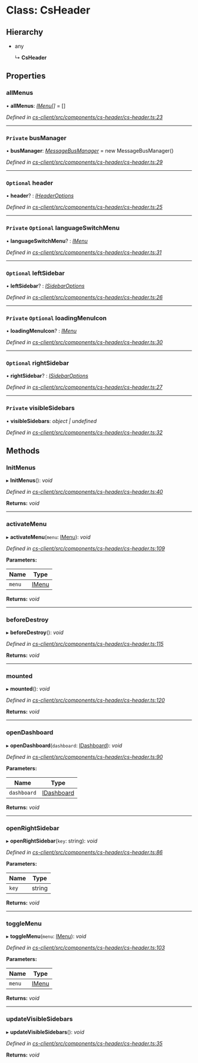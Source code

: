 # Class: CsHeader

## Hierarchy

* any

  ↳ **CsHeader**

## Properties

###  allMenus

• **allMenus**: *[IMenu](../interfaces/_cs_core_src_interactions_menu_.imenu.md)[]* =  []

*Defined in [cs-client/src/components/cs-header/cs-header.ts:23](https://github.com/TNOCS/csnext/blob/dad76c19/packages/cs-client/src/components/cs-header/cs-header.ts#L23)*

___

### `Private` busManager

• **busManager**: *[MessageBusManager](_cs_core_src_utils_message_bus_message_bus_manager_.messagebusmanager.md)* =  new MessageBusManager()

*Defined in [cs-client/src/components/cs-header/cs-header.ts:29](https://github.com/TNOCS/csnext/blob/dad76c19/packages/cs-client/src/components/cs-header/cs-header.ts#L29)*

___

### `Optional` header

• **header**? : *[IHeaderOptions](../interfaces/_cs_core_src_project_header_options_.iheaderoptions.md)*

*Defined in [cs-client/src/components/cs-header/cs-header.ts:25](https://github.com/TNOCS/csnext/blob/dad76c19/packages/cs-client/src/components/cs-header/cs-header.ts#L25)*

___

### `Private` `Optional` languageSwitchMenu

• **languageSwitchMenu**? : *[IMenu](../interfaces/_cs_core_src_interactions_menu_.imenu.md)*

*Defined in [cs-client/src/components/cs-header/cs-header.ts:31](https://github.com/TNOCS/csnext/blob/dad76c19/packages/cs-client/src/components/cs-header/cs-header.ts#L31)*

___

### `Optional` leftSidebar

• **leftSidebar**? : *[ISidebarOptions](../interfaces/_cs_core_src_project_sidebar_options_.isidebaroptions.md)*

*Defined in [cs-client/src/components/cs-header/cs-header.ts:26](https://github.com/TNOCS/csnext/blob/dad76c19/packages/cs-client/src/components/cs-header/cs-header.ts#L26)*

___

### `Private` `Optional` loadingMenuIcon

• **loadingMenuIcon**? : *[IMenu](../interfaces/_cs_core_src_interactions_menu_.imenu.md)*

*Defined in [cs-client/src/components/cs-header/cs-header.ts:30](https://github.com/TNOCS/csnext/blob/dad76c19/packages/cs-client/src/components/cs-header/cs-header.ts#L30)*

___

### `Optional` rightSidebar

• **rightSidebar**? : *[ISidebarOptions](../interfaces/_cs_core_src_project_sidebar_options_.isidebaroptions.md)*

*Defined in [cs-client/src/components/cs-header/cs-header.ts:27](https://github.com/TNOCS/csnext/blob/dad76c19/packages/cs-client/src/components/cs-header/cs-header.ts#L27)*

___

### `Private` visibleSidebars

• **visibleSidebars**: *object | undefined*

*Defined in [cs-client/src/components/cs-header/cs-header.ts:32](https://github.com/TNOCS/csnext/blob/dad76c19/packages/cs-client/src/components/cs-header/cs-header.ts#L32)*

## Methods

###  InitMenus

▸ **InitMenus**(): *void*

*Defined in [cs-client/src/components/cs-header/cs-header.ts:40](https://github.com/TNOCS/csnext/blob/dad76c19/packages/cs-client/src/components/cs-header/cs-header.ts#L40)*

**Returns:** *void*

___

###  activateMenu

▸ **activateMenu**(`menu`: [IMenu](../interfaces/_cs_core_src_interactions_menu_.imenu.md)): *void*

*Defined in [cs-client/src/components/cs-header/cs-header.ts:109](https://github.com/TNOCS/csnext/blob/dad76c19/packages/cs-client/src/components/cs-header/cs-header.ts#L109)*

**Parameters:**

Name | Type |
------ | ------ |
`menu` | [IMenu](../interfaces/_cs_core_src_interactions_menu_.imenu.md) |

**Returns:** *void*

___

###  beforeDestroy

▸ **beforeDestroy**(): *void*

*Defined in [cs-client/src/components/cs-header/cs-header.ts:115](https://github.com/TNOCS/csnext/blob/dad76c19/packages/cs-client/src/components/cs-header/cs-header.ts#L115)*

**Returns:** *void*

___

###  mounted

▸ **mounted**(): *void*

*Defined in [cs-client/src/components/cs-header/cs-header.ts:120](https://github.com/TNOCS/csnext/blob/dad76c19/packages/cs-client/src/components/cs-header/cs-header.ts#L120)*

**Returns:** *void*

___

###  openDashboard

▸ **openDashboard**(`dashboard`: [IDashboard](../interfaces/_cs_core_src_dashboard_dashboard_.idashboard.md)): *void*

*Defined in [cs-client/src/components/cs-header/cs-header.ts:90](https://github.com/TNOCS/csnext/blob/dad76c19/packages/cs-client/src/components/cs-header/cs-header.ts#L90)*

**Parameters:**

Name | Type |
------ | ------ |
`dashboard` | [IDashboard](../interfaces/_cs_core_src_dashboard_dashboard_.idashboard.md) |

**Returns:** *void*

___

###  openRightSidebar

▸ **openRightSidebar**(`key`: string): *void*

*Defined in [cs-client/src/components/cs-header/cs-header.ts:86](https://github.com/TNOCS/csnext/blob/dad76c19/packages/cs-client/src/components/cs-header/cs-header.ts#L86)*

**Parameters:**

Name | Type |
------ | ------ |
`key` | string |

**Returns:** *void*

___

###  toggleMenu

▸ **toggleMenu**(`menu`: [IMenu](../interfaces/_cs_core_src_interactions_menu_.imenu.md)): *void*

*Defined in [cs-client/src/components/cs-header/cs-header.ts:103](https://github.com/TNOCS/csnext/blob/dad76c19/packages/cs-client/src/components/cs-header/cs-header.ts#L103)*

**Parameters:**

Name | Type |
------ | ------ |
`menu` | [IMenu](../interfaces/_cs_core_src_interactions_menu_.imenu.md) |

**Returns:** *void*

___

###  updateVisibleSidebars

▸ **updateVisibleSidebars**(): *void*

*Defined in [cs-client/src/components/cs-header/cs-header.ts:35](https://github.com/TNOCS/csnext/blob/dad76c19/packages/cs-client/src/components/cs-header/cs-header.ts#L35)*

**Returns:** *void*
